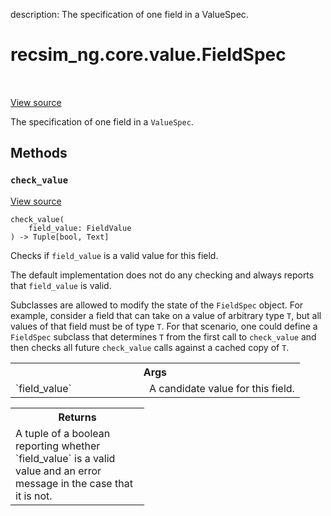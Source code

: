 description: The specification of one field in a ValueSpec.

<div itemscope itemtype="http://developers.google.com/ReferenceObject">
<meta itemprop="name" content="recsim_ng.core.value.FieldSpec" />
<meta itemprop="path" content="Stable" />
<meta itemprop="property" content="check_value"/>
</div>

# recsim_ng.core.value.FieldSpec

<!-- Insert buttons and diff -->

<table class="tfo-notebook-buttons tfo-api nocontent" align="left">

</table>

<a target="_blank" href="https://github.com/google-research/recsim_ng/tree/master/recsim_ng/core/value.py">View
source</a>

The specification of one field in a `ValueSpec`.

<!-- Placeholder for "Used in" -->

## Methods

<h3 id="check_value"><code>check_value</code></h3>

<a target="_blank" href="https://github.com/google-research/recsim_ng/tree/master/recsim_ng/core/value.py">View
source</a>

<pre class="devsite-click-to-copy prettyprint lang-py tfo-signature-link">
<code>check_value(
    field_value: FieldValue
) -> Tuple[bool, Text]
</code></pre>

Checks if `field_value` is a valid value for this field.

The default implementation does not do any checking and always reports that
`field_value` is valid.

Subclasses are allowed to modify the state of the `FieldSpec` object. For
example, consider a field that can take on a value of arbitrary type `T`, but
all values of that field must be of type `T`. For that scenario, one could
define a `FieldSpec` subclass that determines `T` from the first call to
`check_value` and then checks all future `check_value` calls against a cached
copy of `T`.

<!-- Tabular view -->

 <table class="responsive fixed orange">
<colgroup><col width="214px"><col></colgroup>
<tr><th colspan="2">Args</th></tr>

<tr>
<td>
`field_value`
</td>
<td>
A candidate value for this field.
</td>
</tr>
</table>

<!-- Tabular view -->

 <table class="responsive fixed orange">
<colgroup><col width="214px"><col></colgroup>
<tr><th colspan="2">Returns</th></tr>
<tr class="alt">
<td colspan="2">
A tuple of a boolean reporting whether `field_value` is a valid value and
an error message in the case that it is not.
</td>
</tr>

</table>
